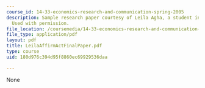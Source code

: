 ```yaml
---
course_id: 14-33-economics-research-and-communication-spring-2005
description: Sample research paper courtesy of Leila Agha, a student in the class.
  Used with permission.
file_location: /coursemedia/14-33-economics-research-and-communication-spring-2005/180d976c394d95f8860ec69929536daa_LeilaAffirmActFinalPaper.pdf
file_type: application/pdf
layout: pdf
title: LeilaAffirmActFinalPaper.pdf
type: course
uid: 180d976c394d95f8860ec69929536daa

---
```

None